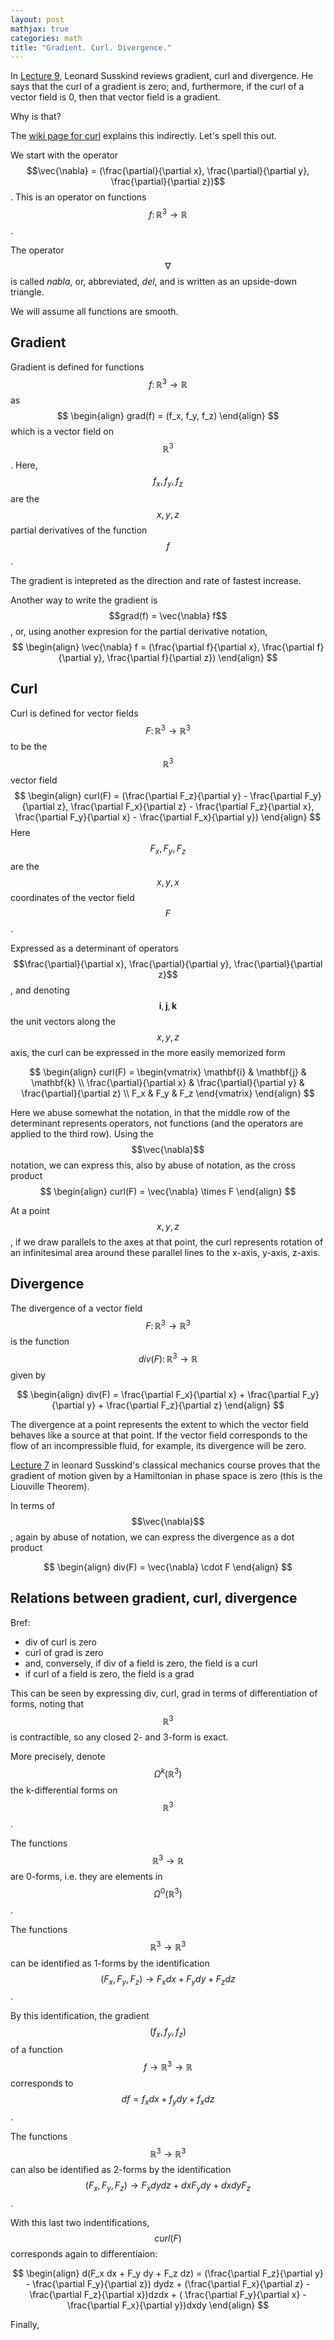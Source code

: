 ```yaml
---
layout: post
mathjax: true
categories: math
title: "Gradient. Curl. Divergence."
---
```

In [Lecture 9](https://www.youtube.com/watch?v=WJn6h-6MMa8&list=PL47F408D36D4CF129&index=9), Leonard Susskind reviews gradient, curl and divergence. He says that the curl of a gradient is zero; and, furthermore, if the curl of a vector field is 0, then that vector field is a gradient.

Why is that?

The [wiki page for curl](https://en.wikipedia.org/wiki/Curl_(mathematics)#cite_note-8) explains this indirectly. Let's spell this out.

We start with the operator $$\vec{\nabla} = (\frac{\partial}{\partial x}, \frac{\partial}{\partial y}, \frac{\partial}{\partial z})$$. This is an operator on functions $$f \colon \mathbb{R}^3 \rightarrow \mathbb{R}$$.

The operator $$\nabla$$ is called *nabla*, or, abbreviated, *del*, and is written as an upside-down triangle.

We will assume all functions are smooth.

## Gradient

Gradient is defined for functions $$f \colon \mathbb{R}^3 \rightarrow \mathbb{R}$$ as
$$
\begin{align}
grad(f) = (f_x, f_y, f_z)
\end{align}
$$
which is a vector field on $$\mathbb{R}^3$$. Here, $$f_x, f_y, f_z$$ are the $$x, y, z$$ partial derivatives of the function $$f$$.

The gradient is intepreted as the direction and rate of fastest increase.

Another way to write the gradient is $$grad(f) = \vec{\nabla} f$$, or, using another expresion for the partial derivative notation,
$$
\begin{align}
\vec{\nabla} f = (\frac{\partial f}{\partial x}, \frac{\partial f}{\partial y}, \frac{\partial f}{\partial z})
\end{align}
$$

## Curl

Curl is defined for vector fields $$F \colon \mathbb{R}^3 \rightarrow \mathbb{R}^3$$ to be the $$\mathbb{R}^3$$ vector field
$$
\begin{align}
curl(F) = (\frac{\partial F_z}{\partial y} - \frac{\partial F_y}{\partial z}, \frac{\partial F_x}{\partial z} - \frac{\partial F_z}{\partial x}, \frac{\partial F_y}{\partial x} - \frac{\partial F_x}{\partial y})
\end{align}
$$
Here $$F_x, F_y, F_z$$ are the $$x, y, x$$ coordinates of the vector field $$F$$.

Expressed as a determinant of operators $$\frac{\partial}{\partial x}, \frac{\partial}{\partial y}, \frac{\partial}{\partial z}$$, and denoting $$\mathbf{i}, \mathbf{j}, \mathbf{k}$$ the unit vectors along the $$x, y, z$$ axis, the curl can be expressed in the more easily memorized form

$$
\begin{align}
curl(F) =
\begin{vmatrix}
\mathbf{i} & \mathbf{j} & \mathbf{k} \\ 
\frac{\partial}{\partial x} & \frac{\partial}{\partial y} & \frac{\partial}{\partial z} \\
F_x & F_y & F_z
\end{vmatrix}
\end{align}
$$

Here we abuse somewhat the notation, in that the middle row of the determinant represents operators, not functions (and the operators are applied to the third row). Using the $$\vec{\nabla}$$ notation, we can express this, also by abuse of notation, as the cross product
$$
\begin{align}
curl(F) = \vec{\nabla} \times F
\end{align}
$$

At a point $$x, y, z$$, if we draw parallels to the axes at that point, the curl represents rotation of an infinitesimal area around these parallel lines to the x-axis, y-axis, z-axis.

## Divergence

The divergence of a vector field $$F \colon \mathbb{R}^3 \rightarrow \mathbb{R}^3$$ is the function $$div(F) \colon \mathbb{R}^3 \rightarrow \mathbb{R}$$ given by

$$
\begin{align}
div(F) = \frac{\partial F_x}{\partial x} + \frac{\partial F_y}{\partial y} + \frac{\partial F_z}{\partial z}
\end{align}
$$

The divergence at a point represents the extent to which the vector field behaves like a source at that point. If the vector field corresponds to the flow of an incompressible fluid, for example, its divergence will be zero.

[Lecture 7](https://www.youtube.com/watch?v=lQIbcV6dQzw&list=PL47F408D36D4CF129&index=7) in leonard Susskind's classical mechanics course proves that the gradient of motion given by a Hamiltonian in phase space is zero (this is the Liouville Theorem).

In terms of $$\vec{\nabla}$$, again by abuse of notation, we can express the divergence as a dot product

$$
\begin{align}
div(F) = \vec{\nabla} \cdot F
\end{align}
$$


## Relations between gradient, curl, divergence

Bref:
- div of curl is zero
- curl of grad is zero
- and, conversely, if div of a field is zero, the field is a curl
- if curl of a field is zero, the field is a grad

This can be seen by expressing div, curl, grad in terms of differentiation of forms, noting that $$\mathbb{R}^3$$ is contractible, so any closed 2- and 3-form is exact.

More precisely, denote $$\Omega^k(\mathbb{R}^3)$$ the k-differential forms on $$\mathbb{R}^3$$.

The functions $$\mathbb{R}^3 \rightarrow \mathbb{R}$$ are 0-forms, i.e. they are elements in $$\Omega^0(\mathbb{R}^3)$$.

The functions $$\mathbb{R}^3 \rightarrow \mathbb{R}^3$$ can be identified as 1-forms by the identification $$(F_x, F_y, F_z) \rightarrow F_x dx + F_y dy + F_z dz$$.

By this identification, the gradient $$(f_x, f_y, f_z)$$ of a function $$f \rightarrow \mathbb{R}^3 \rightarrow \mathbb{R}$$ corresponds to $$df = f_x dx + f_y dy + f_x dz$$.

The functions $$\mathbb{R}^3 \rightarrow \mathbb{R}^3$$ can also be identified as 2-forms by the identification $$(F_x, F_y, F_z) \rightarrow F_x dydz + dx F_y dy + dxdy F_z$$.

With this last two indentifications, $$curl(F)$$ corresponds again to differentiaion:

$$
\begin{align}
d(F_x dx + F_y dy + F_z dz) = (\frac{\partial F_z}{\partial y} - \frac{\partial F_y}{\partial z}) dydz + (\frac{\partial F_x}{\partial z} - \frac{\partial F_z}{\partial x})dzdx + ( \frac{\partial F_y}{\partial x} - \frac{\partial F_x}{\partial y})dxdy
\end{align}
$$

Finally, 
